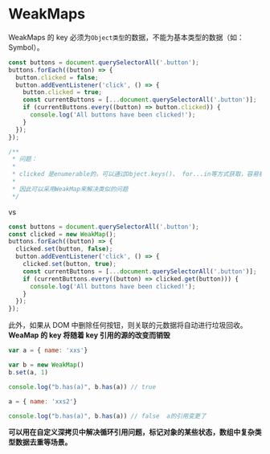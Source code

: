 # WeakMaps

WeakMaps 的 key 必须为`Object类型`的数据，不能为基本类型的数据（如：Symbol）。

```js
const buttons = document.querySelectorAll('.button');
buttons.forEach((button) => {
  button.clicked = false;
  button.addEventListener('click', () => {
    button.clicked = true;
    const currentButtons = [...document.querySelectorAll('.button')];
    if (currentButtons.every((button) => button.clicked)) {
      console.log('All buttons have been clicked!');
    }
  });
});

/**
 * 问题：
 * 
 * clicked 是enumerable的，可以通过Object.keys()、 for...in等方式获取，容易被其他地方篡改，通过Object.defineProperty等方法限制，但代码会变的冗余。
 * 
 * 因此可以采用WeakMap来解决类似的问题
 */
```

vs

```js
const buttons = document.querySelectorAll('.button');
const clicked = new WeakMap();
buttons.forEach((button) => {
  clicked.set(button, false);
  button.addEventListener('click', () => {
    clicked.set(button, true);
    const currentButtons = [...document.querySelectorAll('.button')];
    if (currentButtons.every((button) => clicked.get(button))) {
      console.log('All buttons have been clicked!');
    }
  });
});
```

此外，如果从 DOM 中删除任何按钮，则关联的元数据将自动进行垃圾回收。**WeaMap 的 key 将随着 key 引用的源的改变而销毁**


```js
var a = { name: 'xxs'}

var b = new WeakMap()
b.set(a, 1)

console.log("b.has(a)", b.has(a)) // true

a = { name: 'xxs2'}

console.log("b.has(a)", b.has(a)) // false  a的引用变更了
```

**可以用在自定义深拷贝中解决循环引用问题，标记对象的某些状态，数组中复杂类型数据去重等场景。**